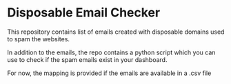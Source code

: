 # Disposable Email Checker

This repository contains list of emails created with disposable domains used to spam the websites.

In addition to the emails, the repo contains a python script which you can use to check if the spam emails exist in your dashboard.

For now, the mapping is provided if the emails are available in a .csv file

